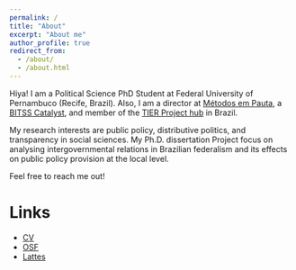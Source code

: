 ```yaml
---
permalink: /
title: "About"
excerpt: "About me"
author_profile: true
redirect_from: 
  - /about/
  - /about.html
---
```


Hiya! 
I am a Political Science PhD Student at Federal University of Pernambuco (Recife, Brazil). Also, I am a director at [Métodos em Pauta](http://metodosempauta.com), a [BITSS Catalyst](https://www.bitss.org/people/amanda-domingos/), and member of the [TIER Project hub](https://www.projecttier.org/person/amanda-domingos/) in Brazil.

My research interests are public policy, distributive politics, and transparency in social sciences. My Ph.D. dissertation Project focus on analysing intergovernmental relations in Brazilian federalism and its effects on public policy provision at the local level. 

Feel free to reach me out!

Links
=======
  * [CV](files/cvfev21.pdf)
  * [OSF](https://osf.io/pdx9m/)
  * [Lattes](http://lattes.cnpq.br/5884024723748321)
